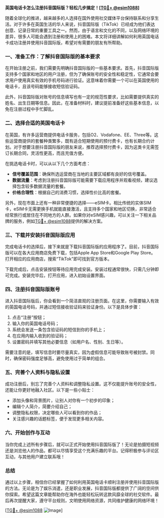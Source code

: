 **英国电话卡怎么注册抖音国际版？轻松几步搞定！[[TG💪+ @esim1088](https://t.me/s/esim1088)]**

随着全球化的推进，越来越多的人选择在国外使用社交媒体平台保持联系和分享生活。对于许多在英国生活的华人来说，抖音国际版（TikTok）已经成为他们表达创意、记录日常的重要工具之一。然而，由于语言和文化的不同，以及网络环境的差异，很多人可能会遇到注册和使用上的困难。本文将详细讲解如何利用英国电话卡成功注册并使用抖音国际版，希望对有需要的朋友有所帮助。

### 一、准备工作：了解抖音国际版的基本要求

在开始注册之前，我们需要先明确抖音国际版的一些基本要求。首先，抖音国际版支持多个国家和地区的用户注册，但为了确保账号的安全性和稳定性，它通常会要求用户使用真实有效的手机号码进行验证。这意味着你需要一个可以在英国使用的电话卡，且该号码能够接收短信验证码。

此外，抖音国际版对账号的信息填写也有一定的规范性要求，比如需要提供真实的姓名、出生日期等信息。因此，在准备材料时，建议提前准备好这些基本信息，以免在注册过程中手忙脚乱。

### 二、选择合适的英国电话卡

在英国，有许多运营商提供电话卡服务，包括O2、Vodafone、EE、Three等。这些运营商提供的套餐种类繁多，既有适合短期使用的预付费卡，也有长期合约计划。对于想要注册抖音国际版的朋友来说，推荐选择预付费卡，因为这类卡无需签订长期合同，灵活性更高，而且充值方便。

在挑选电话卡时，可以从以下几个方面考虑：
- **信号覆盖范围**：确保所选运营商在当地的主要区域都有良好的信号覆盖。
- **数据流量**：考虑到注册抖音国际版可能需要下载应用程序并观看视频，建议选择包含较多数据流量的套餐。
- **价格合理性**：根据自己的消费习惯，选择性价比高的套餐。

另外，现在市面上还有一种非常便捷的选择——eSIM卡。相比传统的实体SIM卡，eSIM卡无需更换手机就能直接激活，且支持多个国家和地区切换，非常适合经常旅行或居住在不同地方的人群。如果你对eSIM感兴趣，可以关注一下相关品牌的服务，例如[TG💪+ @esim1088](https://t.me/s/esim1088)提供的解决方案。

### 三、下载并安装抖音国际版应用

完成电话卡的选择后，接下来就是下载抖音国际版的应用程序了。目前，抖音国际版可以在各大应用商店免费下载，包括Apple App Store和Google Play Store。打开相应的应用商店，搜索“TikTok”即可找到官方版本。

下载完成后，点击安装按钮等待应用完成安装。安装过程通常很快，只需几分钟即可完成。安装完毕后，打开应用，进入初始设置界面。

### 四、注册抖音国际版账号

进入抖音国际版后，你会看到一个简洁直观的注册页面。在这里，你需要输入有效的英国电话号码，并通过短信接收验证码来验证身份。以下是具体步骤：

1. 点击“注册”按钮；
2. 输入你的英国电话号码；
3. 系统会发送一条包含验证码的短信到你的手机上；
4. 在应用内输入收到的验证码；
5. 设置密码并填写其他必要信息（如用户名、性别、生日等）。

需要注意的是，填写信息时要尽量真实，因为虚假信息可能导致账号被封禁。同时，确保密码强度足够高，避免使用过于简单的组合。

### 五、完善个人资料与隐私设置

成功注册后，别忘了完善个人资料和调整隐私设置。这不仅能提升账号的安全性，还能让你更好地融入社区。以下是一些小贴士：

- 添加头像和背景图片，让别人对你有一个初步的印象；
- 编辑个人简介，简要介绍自己；
- 调整隐私权限，决定哪些人可以看到你的作品；
- 关注感兴趣的话题标签，便于发现更多相关内容。

### 六、开始创作与互动

当你完成上述所有步骤后，就可以正式开始使用抖音国际版了！无论是拍摄短视频还是浏览他人的作品，都可以尽情享受这个充满乐趣的平台。记得积极参与评论区互动，与其他用户建立联系哦！

### 总结

通过以上步骤，相信你已经掌握了如何利用英国电话卡顺利注册并使用抖音国际版的方法。无论是为了娱乐消遣，还是职业发展，抖音国际版都提供了广阔的空间供你探索。希望这篇文章能帮助你在海外也能轻松玩转这款风靡全球的社交软件。最后再次提醒大家，遵守平台规则，文明使用网络资源，共同维护健康的网络环境！

[[TG💪+ @esim1088](https://t.me/s/esim1088) ![Image](https://i.postimg.cc/4NQfJmqS/Snipaste-2025-05-13-00-14-12.png)]